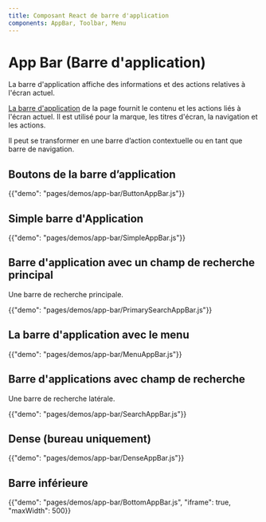 ```yaml
---
title: Composant React de barre d'application
components: AppBar, Toolbar, Menu
---
```


# App Bar (Barre d'application)

<p class="description">La barre d'application affiche des informations et des actions relatives à l'écran actuel.</p>

[La barre d'application](https://material.io/design/components/app-bars-top.html) de la page fournit le contenu et les actions liés à l'écran actuel. Il est utilisé pour la marque, les titres d'écran, la navigation et les actions.

Il peut se transformer en une barre d’action contextuelle ou en tant que barre de navigation.

## Boutons de la barre d’application

{{"demo": "pages/demos/app-bar/ButtonAppBar.js"}}

## Simple barre d'Application

{{"demo": "pages/demos/app-bar/SimpleAppBar.js"}}

## Barre d'application avec un champ de recherche principal

Une barre de recherche principale.

{{"demo": "pages/demos/app-bar/PrimarySearchAppBar.js"}}

## La barre d'application avec le menu

{{"demo": "pages/demos/app-bar/MenuAppBar.js"}}

## Barre d'applications avec champ de recherche

Une barre de recherche latérale.

{{"demo": "pages/demos/app-bar/SearchAppBar.js"}}

## Dense (bureau uniquement)

{{"demo": "pages/demos/app-bar/DenseAppBar.js"}}

## Barre inférieure

{{"demo": "pages/demos/app-bar/BottomAppBar.js", "iframe": true, "maxWidth": 500}}
